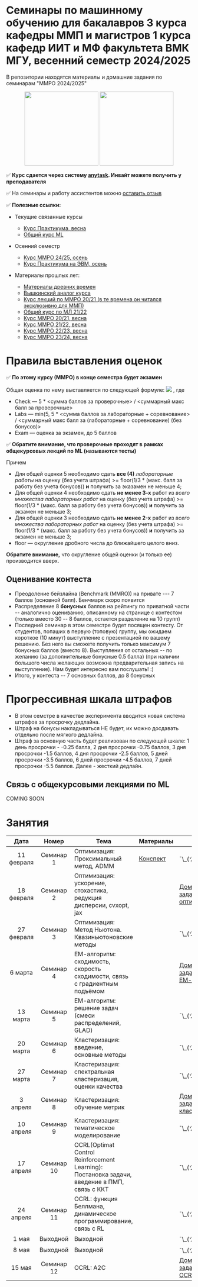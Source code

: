 # Семинары по машинному обучению для бакалавров 3 курса кафедры ММП и магистров 1 курса кафедр ИИТ и МФ факультета ВМК МГУ, весенний семестр 2024/2025
В репозитории находятся материалы и домашние задания по семинарам "ММРО 2024/2025"

<p align="center">
<img src="http://funzoo.ru/uploads/posts/2009-11/1258648863_tn.jpg" height=200pt> <img src="https://github.com/mmp-mmro-team/mmp_mmro_fall_2021/blob/main/trash/kernel_trick.jpg" height=200pt>
</p>

:white_check_mark: **Курс сдается через систему [anytask](https://anytask.org/course/1095). Инвайт можете получить у преподавателя**

:white_check_mark: На семинары и работу ассистентов можно [оставить отзыв](https://docs.google.com/forms/d/e/1FAIpQLSeCww7kQZRBbPDFW_dTRpKdBl1pL0jx4nezhciAof8b22O05Q/viewform)

:white_check_mark: **Полезные ссылки:**

* Текущие связанные курсы
    * [Курс Практикума, весна](https://github.com/mmp-practicum-team/mmp_practicum_spring_2025) 
    * [Общий курс ML](https://github.com/MSU-ML-COURSE/ML-COURSE-24-25)

* Осенний семестр
    * [Курс ММРО 24/25, осень](https://github.com/mmp-mmro-team/mmp_mmro_fall_2024)
    * [Курс Практикума на ЭВМ, осень](https://github.com/mmp-practicum-team/mmp_practicum_fall_2024)

* Материалы прошлых лет:
  * [Материалы древних времен](https://github.com/esokolov/ml-course-msu)
  * [Вышкинский аналог курса](https://github.com/esokolov/ml-course-hse)
  * [Курс лекций по ММРО 20/21 (в те времена он читался эксклюзивно для ММП)](http://www.machinelearning.ru/wiki/index.php?title=%D0%9C%D0%B0%D1%82%D0%B5%D0%BC%D0%B0%D1%82%D0%B8%D1%87%D0%B5%D1%81%D0%BA%D0%B8%D0%B5_%D0%BC%D0%B5%D1%82%D0%BE%D0%B4%D1%8B_%D1%80%D0%B0%D1%81%D0%BF%D0%BE%D0%B7%D0%BD%D0%B0%D0%B2%D0%B0%D0%BD%D0%B8%D1%8F_%D0%BE%D0%B1%D1%80%D0%B0%D0%B7%D0%BE%D0%B2_%28%D0%BA%D1%83%D1%80%D1%81_%D0%BB%D0%B5%D0%BA%D1%86%D0%B8%D0%B9%2C_%D0%92.%D0%92.%D0%9A%D0%B8%D1%82%D0%BE%D0%B2%29)
  * [Общий курс по МЛ 21/22](https://github.com/MSU-ML-COURSE/ML-COURSE-21-22)
  * [Курс ММРО 20/21, весна](https://github.com/mmp-mmro-team/mmp_mmro_spring_2021)
  * [Курс ММРО 21/22, весна](https://github.com/mmp-mmro-team/mmp_mmro_spring_2022)
  * [Курс ММРО 22/23, весна](https://github.com/mmp-mmro-team/-mmp_mmro_spring_2023)
  * [Курс ММРО 23/24, весна](https://github.com/mmp-mmro-team/mmp_mmro_spring_2024)

# Правила выставления оценок

:white_check_mark: **По этому курсу (ММРО) в конце семестра будет экзамен**

Общая оценка по нему выставляется по следующей формуле:
![](https://github.com/mmp-mmro-team/mmp_mmro_fall_2021/blob/main/trash/formula.png)
, где 

* Check — 5 * <сумма баллов за проверочные> / <суммарный макс балл за проверочные>
* Labs — min(5, 5 * <сумма баллов за лабораторные + соревнование> / <суммарный макс балл за (лабораторные + соревнование) (без бонусов)>
* Exam — оценка за экзамен, до 5 баллов

:white_check_mark: **Обратите внимание, что проверочные проходят в рамках общекурсовых лекций по ML (называются тесты)**

Причем
* Для общей оценки 5 необходимо сдать **все (4)** _лабораторные работы_ на оценку (без учета штрафа) >= floor(1/3 * (макс. балл за работу без учета бонусов)) **и** получить за эказамен не меньше 4;
* Для общей оценки 4 необходимо сдать **не менее 3-х** работ из _всего множества лабораторных работ_ на оценку (без учета штрафа) >= floor(1/3 * (макс. балл за работу без учета бонусов)) **и** получить за экзамен не меньше 3;
* Для общей оценки 3 необходимо сдать **не менее 2-x** работ из _всего множества лабораторных работ_ на оценку (без учета штрафа) >= floor(1/3 * (макс. балл за работу без учета бонусов)) **и** получить за экзамен не меньше 3;
* floor — округление дробного числа до ближайшего целого вниз.

**Обратите внимание,** что округление общей оценки (и только ее) производится вверх.

## Оценивание контеста

* Преодоление бейзлайна (Benchmark (MMRO)) на привате --- 7 баллов (основной балл). Бенчмарк скоро появится
* Распределение 8 **бонусных** баллов на рейтингу по приватной части -- аналогично оцениванию, описанному на странице с контестом (только вместо 30 -- 8 баллов, остается разделение на 10 групп)
* Последний семинар в этом семестре будет посящен контесту. От студентов, попаших в первую (топовую) группу, мы ожидаем короткое (10 минут) выступление с презентацией по вашему решению. Без него вы сможете получить только максимум 7 бонусных баллов (вместо 8). Выступления от остальных -- по желанию (за дополнительные бонусные 0.5 балла) (при наличии большого числа желающих возможна предварительная запись на выступление). Нам будет интересно вам послушать! :)
* Итого, у контеста -- 7 основных баллов, до 8 бонусных

# Прогрессивная шкала штрафов

* В этом семстре в качестве эксперимента вводится новая система штрафов за просрочку дедлайна.
* Штраф на бонусы накладываться НЕ будет, их можно досдавать отдельно после мягкого дедлайна.
* Штраф за основную часть будет реализован по следующей шкале: 1 день просрочки - -0.25 балла, 2 дня просрочки -0.75 баллов, 3 дня просрочки -1.5 баллов, 4 дня просрочки -2.5 баллов, 5 дней просрочки -3.5 баллов, 6 дней просрочки -4.5 баллов, 7 дней просрочки -5.5 баллов. Далее - жесткий дедлайн.

## Связь с общекурсовыми лекциями по ML

COMING SOON

# Занятия

| Дата | Номер | Тема | Материалы | ДЗ |
| :---: | :---: | --- | --- | --- |
| 11 февраля  | Семинар 1 | Оптимизация: Проксимальный метод, ADMM | [Конспект](https://github.com/mmp-mmro-team/mmp_mmro_spring_2025/blob/main/Seminars/Seminar1_PM_ADMM-2.pdf) | ¯\\\_(ツ)\_/¯  |
| 18 февраля | Семинар 2 | Оптимизация: ускорение, стохастика, редукция дисперсии, cvxopt, jax |  | [Домашнее задание на оптимизацию]() |
| 27 февраля | Семинар 3 |Оптимизация: Метод Ньютона. Квазиньютоновские методы |  | ¯\\\_(ツ)\_/¯  | 
| 6 марта | Семинар 4 | ЕМ-алгоритм: сходимость, скорость сходимости, связь с градиентным подъёмом |  | [Домашнее задание на ЕМ-алгоритм]() |
| 13 марта | Семинар 5 | ЕМ-алгоритм: решение задач (смеси распределений, GLAD) |  | ¯\\\_(ツ)\_/¯ |
| 20 марта | Семинар 6 | Кластеризация: введение, основные методы | | ¯\\\_(ツ)\_/¯ | 
| 27 марта | Семинар 7 | Кластеризация: спектральная кластеризация, оценки качества | | ¯\\\_(ツ)\_/¯ |
| 3 апреля | Семинар 8 | Кластеризация: обучение метрик |  | [Домашнее задание на кластеризацию]() |
| 10 апреля | Семинар 9 | Кластеризация: тематическое моделирование |  | ¯\\\_(ツ)\_/¯ |
| 17 апреля | Семинар 10 | OCRL(Optimat Control Reinforcement Learning): Постановка задачи, введение в ПМП, связь с ККТ |   | ¯\\\_(ツ)\_/¯ |
| 24 апреля | Семинар 11 | OCRL: функция Беллмана, динамическое программирование, связь с RL  |  | ¯\\\_(ツ)\_/¯ |
| 1 мая | Выходной | Выходной | | ¯\\\_(ツ)\_/¯ |
| 8 мая | Выходной | Выходной ||  ¯\\\_(ツ)\_/¯ |
| 15 мая | Семинар 12 | OCRL: A2C | | [Домашнее задание на OCRL]() |

